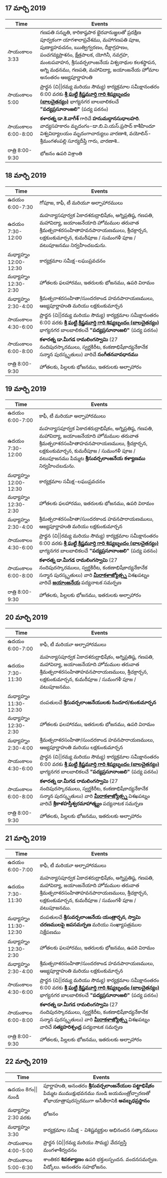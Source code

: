 ## 17 మార్చి 2019
|Time|Events|
|---|---|
|సాయంకాలం 3:33|గణపతి సన్నుతి, కారికాష్ఠపాఠ భైరవానుజ్ఞలతో ప్రదక్షిణ పూర్వకంగా యాగశాలాప్రవేశము, మహాగణపతి పూజ, పుణ్యాహవచనం, ఋత్విగ్వరణం, దీక్షాగ్రహణం, పంచగవ్యప్రాశనం, క్షేత్రపాలక, యోగినీ, నవగ్రహ, మంటపవాహన, శ్రీసువర్చలాంజనేయ విశ్వనాథుల కలశస్థాపన, అగ్ని మథనము, గణపతి, మహావిద్యా, జయాంజనేయ హోమాల అనంతరం ఆజ్యపూర్ణాహుతి|
|సాయంకాలం 5:00|ప్రార్థన (చి\|\|రమ్య మరియు సౌమ్య) కార్యక్రమాల సమీక్షానంతరం 6:00 వరకు [**శ్రీ ఘట్టి క్రిష్ణమూర్తి గారి శిష్యబృందం (బాలచైతన్యం)**](./balachaitanyam.md) భాగ్యనగర బాలబాలికలచే **"పద్యప్రసూనాంజలి"** (పద్య పఠనం) |
|సాయంకాలం 6:00-8:00|**కళారత్న డా.కె.వాగీశ్** గారిచే **హనుమద్గానసుధాలహరి**.  వాద్యసహకారం మృదంగం-డా.బి.వి.యస్.ప్రసాద్ కాశీహిందూ విశ్వవిద్యాలయం మృదంగాచార్యులు వారణాశి, వయోలిన్-శ్రీమంగళంపల్లి సూర్యదీప్తి గారు, వారణాశి..|
|రాత్రి 8:00-9:30|భోజనం ఉపరి విశ్రాంతి|

## 18 మార్చి 2019
|Time|Events|
|---|---|
|ఉదయం 6:00-7:30|గోపూజ, కాఫీ, టీ మరియూ అల్పాహారములు|
|ఉదయం 7:30-12:00|మహన్యాసపూర్వక ఏకాదశరుద్రాభిషేకం, అగ్నిప్రతిష్ఠ, గణపతి, మహావిద్యా, జయాంజనేయాది హోమముల తరువాత శ్రీమత్పరాశరసంహితాహవనపారాయణములు, శ్రీచక్రార్చన, లక్షకుంకుమార్చన, కుమరీపూజ / సుమంగళీ పూజ / వటుపూజనము నిర్వహించబడును.|
|మధ్యాహ్నం 12:00-12:30|కార్యక్రమాల సమీక్ష-లఘుప్రవచనం|
|మధ్యాహ్నం 12:30-2:30|హోతలకు ఫలహారము, ఇతరులకు భోజనము, ఉపరి విరామం|
|మధ్యాహ్నం 2:30-4:00|శ్రీమత్పరాశరసంహితా/సుందరకాండ హవనపారాయణములు, ఆజ్యపూర్ణాహుతి మరియు లక్షకుంకుమార్చన|
|సాయంకాలం 4:30-6:00|ప్రార్థన (చి\|\|రమ్య మరియు సౌమ్య) కార్యక్రమాల సమీక్షానంతరం 6:00 వరకు [**శ్రీ ఘట్టి క్రిష్ణమూర్తి గారి శిష్యబృందం (బాలచైతన్యం)**](./balachaitanyam.md) భాగ్యనగర బాలబాలికలచే **"పద్యప్రసూనాంజలి"** (పద్య పఠనం)|
|సాయంకాలం 6:00-8:00|**కళారత్న డా.మీగడ రామలింగస్వామి** (27 నందిపురస్కారములు, స్వర్ణకిరీట, కంకణాభిషేకాద్యనేకానేక సన్మాన పురస్కృతులు) వారిచే **సంగీతనవావధానము**|
|రాత్రి 8:00-9:30|హోతలకు, పిల్లలకు భోజనము, ఇతరులకు అల్పాహారం|

## 19 మార్చి 2019
|Time|Events|
|---|---|
|ఉదయం 6:00-7:00| కాఫీ, టీ మరియూ అల్పాహారములు|
|ఉదయం 7:30-12:00|మహన్యాసపూర్వక ఏకాదశరుద్రాభిషేకం, అగ్నిప్రతిష్ఠ, గణపతి, మహావిద్యా, జయాంజనేయాది హోమముల తరువాత శ్రీమత్పరాశరసంహితాహవనపారాయణములు, శ్రీచక్రార్చన, లక్షకుంకుమార్చన, కుమరీపూజ / సుమంగళీ పూజ / వటుపూజనము పిమ్మట **శ్రీసువర్చలాంజనేయ కళ్యాణము** నిర్వహించబడును.|
|మధ్యాహ్నం 12:00-12:30|కార్యక్రమాల సమీక్ష-లఘుప్రవచనం|
|మధ్యాహ్నం 12:30-2:30|హోతలకు ఫలహారము, ఇతరులకు భోజనము, ఉపరి విరామం|
|మధ్యాహ్నం 2:30-4:00|శ్రీమత్పరాశరసంహితా/సుందరకాండ హవనపారాయణములు, ఆజ్యపూర్ణాహుతి మరియు లక్షకుంకుమార్చన|
|సాయంకాలం 4:30-6:00|ప్రార్థన (చి\|\|రమ్య మరియు సౌమ్య) కార్యక్రమాల సమీక్షానంతరం 6:00 వరకు [**శ్రీ ఘట్టి క్రిష్ణమూర్తి గారి శిష్యబృందం (బాలచైతన్యం)**](./balachaitanyam.md) భాగ్యనగర బాలబాలికలచే **"పద్యప్రసూనాంజలి"** (పద్య పఠనం)|
|సాయంకాలం 6:00-8:00|**కళారత్న డా.మీగడ రామలింగస్వామి** (27 నందిపురస్కారములు, స్వర్ణకిరీట, కంకణాభిషేకాద్యనేకానేక సన్మాన పురస్కృతులు) వారి [**మీరాకళాజ్యోత్స్న**](./ramalingaswamy.md) విశఖపట్నం వారిచే [**జయాంజనేయ**](./jayaanjaneya-padyanatakam.md) పద్యనాటక సమర్పణ|
|రాత్రి 8:00-9:30|హోతలకు, పిల్లలకు భోజనము, ఇతరులకు అల్పాహారం|

## 20 మార్చి 2019
|Time|Events|
|---|---|
|ఉదయం 6:00-7:00|కాఫీ, టీ మరియూ అల్పాహారములు|
|ఉదయం 7:30-11:30|మహన్యాసపూర్వక ఏకాదశరుద్రాభిషేకం, అగ్నిప్రతిష్ఠ, గణపతి, మహావిద్యా, జయాంజనేయాది హోమముల తరువాత శ్రీమత్పరాశరసంహితాహవనపారాయణములు, శ్రీచక్రార్చన, లక్షకుంకుమార్చన, కుమరీపూజ / సుమంగళీ పూజ / వటుపూజనము.|
|మధ్యాహ్నం 11:30-12:30|దంపతులచే **శ్రీసువర్చలాంజనేయులకు సిందూర/కుంకుమార్చన**|
|మధ్యాహ్నం 12:30-2:30|హోతలకు ఫలహారము, ఇతరులకు భోజనము, ఉపరి విరామం|
|మధ్యాహ్నం 2:30-4:00|శ్రీమత్పరాశరసంహితా/సుందరకాండ హవనపారాయణములు, ఆజ్యపూర్ణాహుతి మరియు లక్షకుంకుమార్చన|
|సాయంకాలం 4:30-6:00|ప్రార్థన (చి\|\|రమ్య మరియు సౌమ్య) కార్యక్రమాల సమీక్షానంతరం 6:00 వరకు [**శ్రీ ఘట్టి క్రిష్ణమూర్తి గారి శిష్యబృందం (బాలచైతన్యం)**](./balachaitanyam.md) భాగ్యనగర బాలబాలికలచే **"పద్యప్రసూనాంజలి"** (పద్య పఠనం)|
|సాయంకాలం 6:00-8:00|**కళారత్న డా.మీగడ రామలింగస్వామి** (27 నందిపురస్కారములు, స్వర్ణకిరీట, కంకణాభిషేకాద్యనేకానేక సన్మాన పురస్కృతులు) వారి [**మీరాకళాజ్యోత్స్న**](./ramalingaswamy.md) విశఖపట్నం వారిచే **శ్రీకాళహస్తీశ్వరమాహాత్మ్యం** పద్యనాటక సమర్పణ|
|రాత్రి 8:00-9:30|హోతలకు, పిల్లలకు భోజనము, ఇతరులకు అల్పాహారం|

## 21 మార్చి 2019
|Time|Events|
|---|---|
|ఉదయం 6:00-7:00|కాఫీ, టీ మరియూ అల్పాహారములు|
|ఉదయం 7:30-11:30|మహన్యాసపూర్వక ఏకాదశరుద్రాభిషేకం, అగ్నిప్రతిష్ఠ, గణపతి, మహావిద్యా, జయాంజనేయాది హోమముల తరువాత శ్రీమత్పరాశరసంహితాహవనపారాయణములు, శ్రీచక్రార్చన, లక్షకుంకుమార్చన, కుమరీపూజ / సుమంగళీ పూజ / వటుపూజనము.|
|మధ్యాహ్నం 11:30-12:30|దంపతులచే **శ్రీసువర్చలాంజనేయ యంత్రార్చన, స్వామి చరణములపై జపసమర్పణ** మరియు సంఖ్యాపత్రముల నిక్షేపణము|
|మధ్యాహ్నం 12:30-2:30|హోతలకు ఫలహారము, ఇతరులకు భోజనము, ఉపరి విరామం|
|మధ్యాహ్నం 2:30-4:00|శ్రీమత్పరాశరసంహితా/సుందరకాండ హవనపారాయణములు, ఆజ్యపూర్ణాహుతి మరియు లక్షకుంకుమార్చన|
|సాయంకాలం 4:30-6:00|ప్రార్థన (చి\|\|రమ్య మరియు సౌమ్య) కార్యక్రమాల సమీక్షానంతరం 6:00 వరకు [**శ్రీ ఘట్టి క్రిష్ణమూర్తి గారి శిష్యబృందం (బాలచైతన్యం)**](./balachaitanyam.md) భాగ్యనగర బాలబాలికలచే **"పద్యప్రసూనాంజలి"** (పద్య పఠనం)|
|సాయంకాలం 6:00-8:00|**కళారత్న డా.మీగడ రామలింగస్వామి** (27 నందిపురస్కారములు, స్వర్ణకిరీట, కంకణాభిషేకాద్యనేకానేక సన్మాన పురస్కృతులు) వారి [**మీరాకళాజ్యోత్స్న**](./ramalingaswamy.md) విశఖపట్నం వారిచే **సత్యహరిశ్చంద్ర** పద్యనాటక సమర్పణ|
|రాత్రి 8:00-9:30|హోతలకు, పిల్లలకు భోజనము, ఇతరులకు అల్పాహారం|

## 22 మార్చి 2019
|Time|Events|
|---|---|
|ఉదయం 8గం\|\| నుండి|పూర్ణాహుతి, అనంతరం **శ్రీసువర్చలాంజనేయుల పట్టాభిషేకం** పిమ్మట ముముక్షుభవనము నుండి జయమంత్రోచ్చారణతో శోభాయాత్రాపురస్సరముగా అసీతీరానికి **అవబృధప్రస్థానం**|
|మధ్యాహ్నం 2:30 వరకు|భోజనం|
|మధ్యాహ్నం 3:30|కార్యక్రమాల సమీక్ష - విశిష్టవ్యక్తుల అభినందన సత్కారములు|
|సాయంకాలం 4:00-5:00|ప్రార్థన (చి\|\|రమ్య మరియు సౌమ్య) వేదస్వస్తి మంగళాశీర్వచనం|
|సాయంకాలం 5:00-6:30|శాంతికర **శివకళ్యాణం** ఉపరి భక్తులస్పందన. వందనసమర్పణ. వీడ్కోలు. అనంతరం సహభోజనం.|
